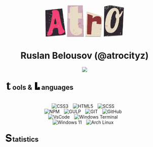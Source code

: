 <!-- <div id="header" align="center">
  <img src="github-user-contribution.svg"/>
</div> -->

<div align="center">
<img src="img/a-img.png" width="64" height="90" alt="A" />
<img src="img/t-img.png" width="54" height="100" alt="T" />
<img src="img/r-img.png" width="54" height="80" alt="R" />
<img src="img/o-img.png" width="64" height="100" alt="O" />
</div>
<!-- <img src="img/c-img.png" width="60" height="90" alt="C" />
<img src="img/i-img.png" width="50" height="110" alt="I" />
<img src="img/t-img.png" width="54" height="100" alt="T" />
<img src="img/y-img.png" width="64" height="100" alt="Y" /> -->

<div align="center">
    <h1>Ruslan Belousov (@atrocityz)</h1>
    <img src="https://readme-typing-svg.herokuapp.com?color=%2336BCF7&width=500&lines=I+am+studying+to+be+a+frontend+developer"/>
    <h3></h3>
</div>

## <svg role="img" width="24" height="24" viewBox="0 0 24 24" xmlns="http://www.w3.org/2000/svg"><path d="M12.654 17.846c0 1.114.16 1.861.479 2.242.32.381.901.572 1.743.572.872 0 1.99-.44 3.356-1.319l.871 1.45C16.547 22.931 14.44 24 12.785 24c-1.656 0-2.964-.395-3.922-1.187-.959-.82-1.438-2.256-1.438-4.307V6.989H5.246l-.349-1.626 2.528-.791V2.418L12.654 0v4.835l5.142-.395-.48 2.857-4.662-.176v10.725Z"/></svg>ools & <svg role="img" width="24" height="24" viewBox="0 0 24 24" xmlns="http://www.w3.org/2000/svg"><path d="M4.23 0v24h15.541v-8.4004h-7.1719v3.5996H11.402V0z"/></svg>anguages

<div align="center" style="padding-top:20px">
<img alt="CSS3" src="https://img.shields.io/badge/css3-%231572B6.svg?style=for-the-badge&logo=css3&logoColor=white" style="padding-right:10px;" />
<img alt="HTML5" src="https://img.shields.io/badge/html5-%23E34F26.svg?style=for-the-badge&logo=html5&logoColor=white" style="padding-right:10px;" />
<img alt="SCSS" src="https://img.shields.io/badge/SCSS-hotpink.svg?style=for-the-badge&logo=SASS&logoColor=white" style="padding-right:10px;" />
</div>

<div align="center">
<img alt="NPM" src="https://img.shields.io/badge/NPM-%23CB3837.svg?style=for-the-badge&logo=npm&logoColor=white)" style="padding-right:10px;" />
<img alt="GULP" src="https://img.shields.io/badge/GULP-%23CF4647.svg?style=for-the-badge&logo=gulp&logoColor=white" style="padding-right:10px;" />
<img alt="GIT" src="https://img.shields.io/badge/git-%23F05033.svg?style=for-the-badge&logo=git&logoColor=white" style="padding-right:10px;" />
<img alt="GitHub" src="https://img.shields.io/badge/github-%23121011.svg?style=for-the-badge&logo=github&logoColor=white" style="padding-right:10px;" />
</div>

<div align="center">
<img alt="VsCode" src="https://img.shields.io/badge/Visual%20Studio%20Code-0078d7.svg?style=for-the-badge&logo=visual-studio-code&logoColor=white" style="padding-right:10px;" />
<img alt="Windows Terminal" src="https://img.shields.io/badge/Windows%20Terminal-%234D4D4D.svg?style=for-the-badge&logo=windows-terminal&logoColor=white" style="padding-right:10px;" />
</div>

<div align="center">
<img alt="Windows 11" src="https://img.shields.io/badge/Windows%2011-%230079d5.svg?style=for-the-badge&logo=Windows%2011&logoColor=white" style="padding-right:10px;" />
<img alt="Arch Linux" src="https://img.shields.io/badge/Arch%20Linux-1793D1?logo=arch-linux&logoColor=fff&style=for-the-badge" style="padding-right:10px;" />
</div>

## <svg role="img" width="24" height="24" viewBox="0 0 24 24" xmlns="http://www.w3.org/2000/svg"><path d="M7.394 7.31a5.745 5.745 0 0 1-.833-.68c-.913-.91-1.38-2.067-1.38-3.568v-.575C6.699.929 9.039 0 11.828 0c5.394 0 8.515 2.8 9.285 6.74H16.22c-.54-1.554-1.89-2.764-4.352-2.764-2.422 0-4.136 1.276-4.473 3.334h-.002ZM4.683 3.062c0 3.236 2.034 5.162 6.106 6.177l4.316.983c3.854.87 6.2 3.03 6.2 6.55a6.61 6.61 0 0 1-1.436 4.239c0-3.511-1.85-5.409-6.31-6.55l-4.236-.946c-3.393-.76-6.011-2.536-6.011-6.36a6.578 6.578 0 0 1 1.37-4.093ZM17.18 16.484c-.292 2.235-2.092 3.495-4.698 3.495-2.314 0-4.048-.946-4.703-2.99H2.694C3.518 21.44 7.224 24 12.519 24c2.828 0 5.277-.87 6.85-2.439v-.55c0-1.66-.433-2.876-1.342-3.816a5.508 5.508 0 0 0-.847-.71v-.001Z"/></svg>tatistics

<div align="center">
  <img src="https://github-profile-summary-cards.vercel.app/api/cards/profile-details?username=atrocityz&theme=github_dark" alt=""/>  
</div>

<div align="center">
  <img src="https://github-profile-summary-cards.vercel.app/api/cards/most-commit-language?username=atrocityz&theme=github_dark" alt=""/>  
  <img src="https://github-profile-summary-cards.vercel.app/api/cards/stats?username=atrocityz&theme=github_dark" alt=""/>
</div>

<div align='center' style="padding-top:10px">
</div>

<div align='center' style="padding-top:10px">
</div>
